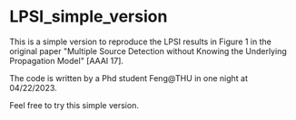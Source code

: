 # LPSI_simple_version
This is a simple version to reproduce the LPSI results in Figure 1 in the original paper "Multiple Source Detection without Knowing the Underlying Propagation Model" [AAAI 17].

The code is written by a Phd student Feng@THU in one night at 04/22/2023.

Feel free to try this simple version.
